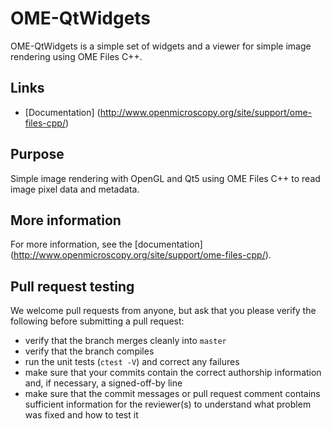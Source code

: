 # OME-QtWidgets

OME-QtWidgets is a simple set of widgets and a viewer for simple image
rendering using OME Files C++.

Links
-----

- [Documentation] (http://www.openmicroscopy.org/site/support/ome-files-cpp/)

Purpose
-------

Simple image rendering with OpenGL and Qt5 using OME Files C++ to read
image pixel data and metadata.

More information
----------------

For more information, see the [documentation]
(http://www.openmicroscopy.org/site/support/ome-files-cpp/).

Pull request testing
--------------------

We welcome pull requests from anyone, but ask that you please verify the
following before submitting a pull request:

 * verify that the branch merges cleanly into ```master```
 * verify that the branch compiles
 * run the unit tests (```ctest -V```) and correct any failures
 * make sure that your commits contain the correct authorship information and,
   if necessary, a signed-off-by line
 * make sure that the commit messages or pull request comment contains
   sufficient information for the reviewer(s) to understand what problem was
   fixed and how to test it
